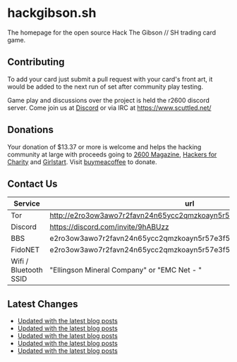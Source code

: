 # hackgibson.sh
The homepage for the open source Hack The Gibson // SH trading card game.


## Contributing

To add your card just submit a pull request with your card's front art, it would be added to the next run of set after community play testing.

Game play and discussions over the project is held the r2600 discord server. Come join us at [Discord](https://discord.com/invite/9hABUzz) or via IRC at https://www.scuttled.net/


## Donations

Your donation of $13.37 or more is welcome and helps the hacking community at large with proceeds going to [2600 Magazine](https://2600.com/), [Hackers for Charity](https://hackersforcharity.org) and [Girlstart](https://girlstart.org).  Visit [buymeacoffee](https://www.buymeacoffee.com/hackgibson.sh) to donate.


## Contact Us

Service | url
-|-
Tor | http://e2ro3ow3awo7r2favn24n65ycc2qmzkoayn5r57e3f56nvjwdcgg32ad.onion
Discord | https://discord.com/invite/9hABUzz
BBS | e2ro3ow3awo7r2favn24n65ycc2qmzkoayn5r57e3f56nvjwdcgg32ad.onion:23
FidoNET | e2ro3ow3awo7r2favn24n65ycc2qmzkoayn5r57e3f56nvjwdcgg32ad.onion:24554
Wifi / Bluetooth SSID | "Ellingson Mineral Company" or "EMC Net - <fidonet address>"

## Latest Changes
<!-- BLOG-POST-LIST:START -->
- [Updated with the latest blog posts](https://github.com/DFW2600/hackgibson.sh/commit/97b29ad17d2a3a82a01c1e511c1729ecb89a61fc)
- [Updated with the latest blog posts](https://github.com/DFW2600/hackgibson.sh/commit/6c544b0ebbfc725565042a65737787d7a6499589)
- [Updated with the latest blog posts](https://github.com/DFW2600/hackgibson.sh/commit/3675befb88ea67f5ce14a739a57e4fc66fca01cf)
- [Updated with the latest blog posts](https://github.com/DFW2600/hackgibson.sh/commit/a3343ca529431c10fd9d85aa42f0a5607f07203f)
- [Updated with the latest blog posts](https://github.com/DFW2600/hackgibson.sh/commit/e5b916b860046f6566dab2d09b09f58579b64d27)
<!-- BLOG-POST-LIST:END -->
